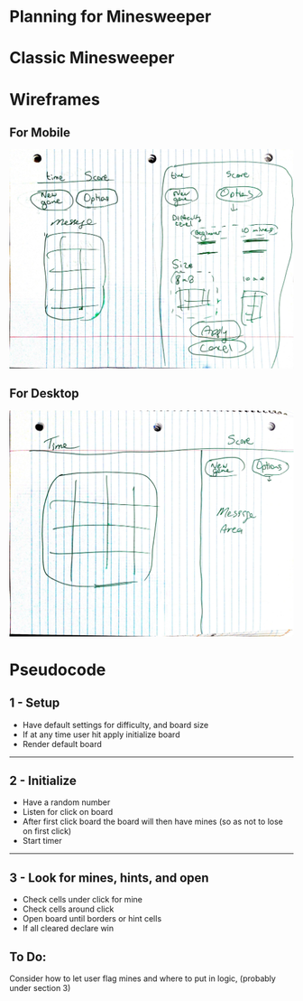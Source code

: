 # Planning for Minesweeper

# Classic Minesweeper

# Wireframes

## For Mobile

![mobile-wireframe](./imgs/mobile-wireframe.jpg)

## For Desktop

![desktop-wireframe](./imgs/desktop-wireframe.jpg)

# Pseudocode

## 1 - Setup
- Have default settings for difficulty, and board size
- If at any time user hit apply initialize board
- Render default board

---
##  2 - Initialize
- Have a random number
- Listen for click on board
- After first click board the board will then have mines (so as not to lose on first click)
- Start timer

---
## 3 - Look for mines, hints, and open 
- Check cells under click for mine
- Check cells around click
- Open board until borders or hint cells
- If all cleared declare win

## To Do:
Consider how to let user flag mines and where to put in logic, (probably under section 3)

